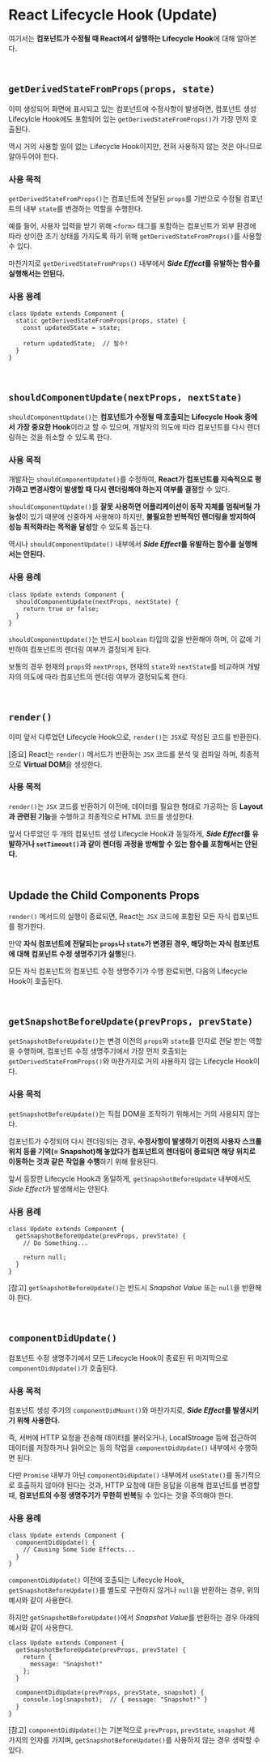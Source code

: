 # React Lifecycle Hook (Update)

여기서는 **컴포넌트가 수정될 때 React에서 실행하는 Lifecycle Hook**에 대해 알아본다.

<br>

## `getDerivedStateFromProps(props, state)`

이미 생성되어 화면에 표시되고 있는 컴포넌트에 수정사항이 발생하면, 컴포넌트 생성 Lifecylcle Hook에도 포함되어 있는 `getDerivedStateFromProps()`가 가장 먼저 호출된다.

역시 거의 사용할 일이 없는 Lifecycle Hook이지만, 전혀 사용하지 않는 것은 아니므로 알아두어야 한다.

### 사용 목적

`getDerivedStateFromProps()`는 컴포넌트에 전달된 `props`를 기반으로 수정될 컴포넌트의 내부 `state`를 변경하는 역할을 수행한다. 

예를 들어, 사용자 입력을 받기 위해 `<form>` 태그를 포함하는 컴포넌트가 외부 환경에 따라 상이한 초기 상태를 가지도록 하기 위해 `getDerivedStateFromProps()`를 사용할 수 있다.

마찬가지로 `getDerivedStateFromProps()` 내부에서 ***Side Effect*를 유발하는 함수를 실행해서는 안된다.**

### 사용 용례

```
class Update extends Component {
  static getDerivedStateFromProps(props, state) {
    const updatedState = state;

    return updatedState;  // 필수!  
  }
}
```

<br>

## `shouldComponentUpdate(nextProps, nextState)`

`shouldComponentUpdate()`는 **컴포넌트가 수정될 때 호출되는 Lifecycle Hook 중에서 가장 중요한 Hook**이라고 할 수 있으며, 개발자의 의도에 따라 컴포넌트를 다시 렌더링하는 것을 취소할 수 있도록 한다.

### 사용 목적

개발자는 `shouldComponentUpdate()`를 수정하여, **React가 컴포넌트를 지속적으로 평가하고 변경사항이 발생할 때 다시 렌더링해야 하는지 여부를 결정**할 수 있다.

`shouldComponentUpdate()`를 **잘못 사용하면 어플리케이션이 동작 자체를 멈춰버릴 가능성**이 있기 때문에 신중하게 사용해야 하지만, **불필요한 반복적인 렌더링을 방지하여 성능 최적화라는 목적을 달성**할 수 있도록 돕는다.

역시나 `shouldComponentUpdate()` 내부에서 ***Side Effect*를 유발하는 함수를 실행해서는 안된다.**

### 사용 용례

```
class Update extends Component {
  shouldComponentUpdate(nextProps, nextState) {
    return true or false;
  }
}
```

`shouldComponentUpdate()`는 반드시 `boolean` 타입의 값을 반환해야 하며, 이 값에 기반하여 컴포넌트의 렌더링 여부가 결정되게 된다. 

보통의 경우 현재의 `props`와 `nextProps`, 현재의 `state`와 `nextState`를 비교하여 개발자의 의도에 따라 컴포넌트의 렌더링 여부가 결정되도록 한다.


<br>

## `render()`

이미 앞서 다루었던 Lifecycle Hook으로, `render()`는 `JSX`로 작성된 코드를 반환한다.

[중요] React는 `render()` 메서드가 반환하는 `JSX` 코드를 분석 및 컴파일 하며, 최종적으로 **Virtual DOM**을 생성한다.
 
### 사용 목적

`render()`는 `JSX` 코드를 반환하기 이전에, 데이터를 필요한 형태로 가공하는 등 **Layout과 관련된 기능**을 수행하고 최종적으로 HTML 코드를 생성한다.

앞서 다루었던 두 개의 컴포넌트 생성 Lifecycle Hook과 동일하게, ***Side Effect*를 유발하거나 `setTimeout()`과 같이 렌더링 과정을 방해할 수 있는 함수를 포함해서는 안된다.**

<br>

## Updade the Child Components Props

`render()` 메서드의 실행이 종료되면, React는 `JSX` 코드에 포함된 모든 자식 컴포넌트를 평가한다.

만약 **자식 컴포넌트에 전달되는 `props`나 `state`가 변경된 경우, 해당하는 자식 컴포넌트에 대해 컴포넌트 수정 생명주기가 실행**된다.

모든 자식 컴포넌트의 컴포넌트 수정 생명주기가 수행 완료되면, 다음의 Lifecycle Hook이 호출된다.

<br>

## `getSnapshotBeforeUpdate(prevProps, prevState)`

`getSnapshotBeforeUpdate()`는 변경 이전의 `props`와 `state`를 인자로 전달 받는 역할을 수행하며, 컴포넌트 수정 생명주기에서 가장 먼저 호출되는 `getDerivedStateFromProps()`와 마찬가지로 거의 사용하지 않는 Lifecycle Hook이다.

### 사용 목적

`getSnapshotBeforeUpdate()`는 직접 DOM을 조작하기 위해서는 거의 사용되지 않는다.

컴포넌트가 수정되어 다시 렌더링되는 경우, **수정사항이 발생하기 이전의 사용자 스크롤 위치 등을 기억(= Snapshot)해 놓았다가 컴포넌트의 렌더링이 종료되면 해당 위치로 이동하는 것과 같은 작업을 수행**하기 위해 활용된다.

앞서 등장한 Lifecycle Hook과 동일하게, `getSnapshotBeforeUpdate` 내부에서도 *Side Effect*가 발생해서는 안된다.

### 사용 용례

```
class Update extends Component {
  getSnapshotBeforeUpdate(prevProps, prevState) {
    // Do Something...

    return null;
  }
}
```

[참고] `getSnapshotBeforeUpdate()`는 반드시 *Snapshot Value* 또는 `null`을 반환해야 한다.

<br>

## `componentDidUpdate()`

컴포넌트 수정 생명주기에서 모든 Lifecycle Hook이 종료된 뒤 마지막으로 `componentDidUpdate()`가 호출된다.

### 사용 목적

컴포넌트 생성 주기의 `componentDidMount()`와 마찬가지로, ***Side Effect*를 발생시키기 위해 사용한다.**

즉, 서버에 HTTP 요청을 전송해 데이터를 불러오거나, LocalStroage 등에 접근하여 데이터를 저장하거나 읽어오는 등의 작업을 `componentDidUpdate()` 내부에서 수행하면 된다.

다만 `Promise` 내부가 아닌 `componentDidUpdate()` 내부에서 `useState()`를 동기적으로 호출하지 않아야 된다는 것과, HTTP 요청에 대한 응답을 이용해 컴포넌트를 변경할 때, **컴포넌트의 수정 생명주기가 무한히 반복**될 수 있다는 것을 주의해야 한다.

### 사용 용례

```
class Update extends Component {
  componentDidUpdate() {
    // Causing Some Side Effects...
  }
}
```

`componentDidUpdate()` 이전에 호출되는 Lifecycle Hook, `getSnapshotBeforeUpdate()`를 별도로 구현하지 않거나 `null`을 반환하는 경우, 위의 예시와 같이 사용한다.

하지만 `getSnapshotBeforeUpdate()`에서 *Snapshot Value*를 반환하는 경우 아래의 예시와 같이 사용한다.

```
class Update extends Component {
  getSnapshotBeforeUpdate(prevProps, prevState) {
    return {
      message: "Snapshot!"
    };
  }

  componentDidUpdate(prevProps, prevState, snapshot) {
    console.log(snapshot);  // { message: "Snapshot!" }
  }
}
```

[참고] `componentDidUpdate()`는 기본적으로 `prevProps`, `prevState`, `snapshot` 세 가지의 인자를 가지며, `getSnapshotBeforeUpdate()`를 사용하지 않는 경우 생략할 수 있다.